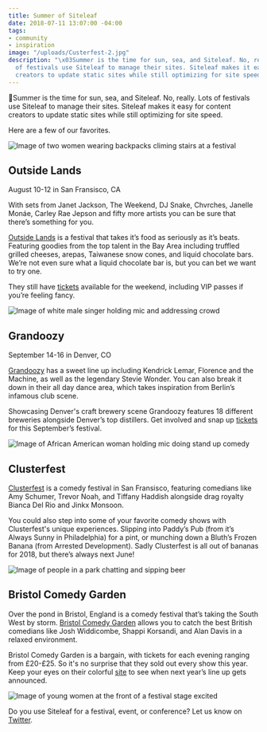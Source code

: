 ```yaml
---
title: Summer of Siteleaf
date: 2018-07-11 13:07:00 -04:00
tags:
- community
- inspiration
image: "/uploads/Custerfest-2.jpg"
description: "\x03Summer is the time for sun, sea, and Siteleaf. No, really. Lots
  of festivals use Siteleaf to manage their sites. Siteleaf makes it easy for content
  creators to update static sites while still optimizing for site speed. "
---
```


Summer is the time for sun, sea, and Siteleaf. No, really. Lots of festivals use Siteleaf to manage their sites. Siteleaf makes it easy for content creators to update static sites while still optimizing for site speed. 

Here are a few of our favorites.

![Image of two women wearing backpacks climing stairs at a festival](/uploads/Outside-lands-1.jpg)
## Outside Lands

August 10-12 in San Fransisco, CA

With sets from Janet Jackson, The Weekend, DJ Snake, Chvrches, Janelle Monáe, Carley Rae Jepson and fifty more artists you can be sure that there’s something for you. 

[Outside Lands](https://www.sfoutsidelands.com/) is a festival that takes it’s food as seriously as it’s beats. Featuring goodies from the top talent in the Bay Area including truffled grilled cheeses, arepas, Taiwanese snow cones, and liquid chocolate bars. We’re not even sure what a liquid chocolate bar is, but you can bet we want to try one. 

They still have [tickets](https://www.sfoutsidelands.com/passes/) available for the weekend, including VIP passes if you’re feeling fancy. 

![Image of white male singer holding mic and addressing crowd](/uploads/Grandoozy-1.jpg)

## Grandoozy 

September 14-16 in Denver, CO

[Grandoozy](https://www.grandoozy.com/) has a sweet line up including Kendrick Lemar, Florence and the Machine, as well as the legendary Stevie Wonder. You can also break it down in their all day dance area, which takes inspiration from Berlin’s infamous club scene. 

Showcasing Denver's craft brewery scene Grandoozy features 18 different breweries alongside Denver’s top distillers. Get involved and snap up [tickets](https://www.grandoozy.com/tickets/) for this September’s festival.

![Image of African American woman holding mic doing stand up comedy](/uploads/Clusterfest-3.jpg)

## Clusterfest

[Clusterfest](https://www.clusterfest.com/) is a comedy festival in San Fransisco, featuring comedians like Amy Schumer, Trevor Noah, and Tiffany Haddish alongside drag royalty Bianca Del Rio and Jinkx Monsoon.

You could also step into some of your favorite comedy shows with Clusterfest's unique experiences. Slipping into Paddy’s Pub (from it’s Always Sunny in Philadelphia) for a pint, or munching down a Bluth’s Frozen Banana (from Arrested Development). Sadly Clusterfest is all out of bananas for 2018, but there’s always next June!

![Image of people in a park chatting and sipping beer](/uploads/Bristol-Comedy-garden-1.jpg)

## Bristol Comedy Garden

Over the pond in Bristol, England is a comedy festival that’s taking the South West by storm. [Bristol Comedy Garden](https://www.bristolcomedygarden.co.uk/) allows you to catch the best  British comedians like Josh Widdicombe, Shappi Korsandi, and Alan Davis in a relaxed environment. 

Bristol Comedy Garden is a bargain, with tickets for each evening ranging from £20-£25. So it's no surprise that they sold out every show this year. Keep your eyes on their colorful [site](https://www.bristolcomedygarden.co.uk/) to see when next year’s line up gets announced.

![Image of young women at the front of a festival stage excited](/uploads/Grandoozy-2.jpg)

Do you use Siteleaf for a festival, event, or conference? Let us know on [Twitter](https://twitter.com/siteleaf).